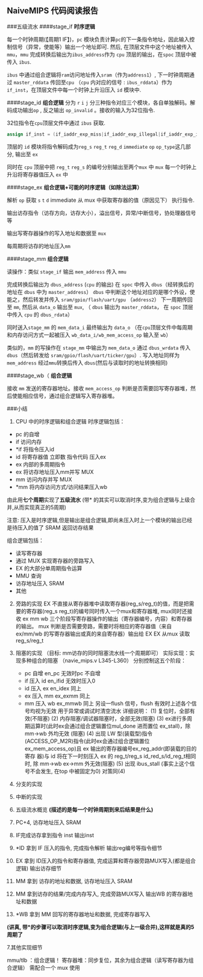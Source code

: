 ## NaiveMIPS  代码阅读报告
###五级流水
####stage_if
**时序逻辑**
 
每一个时钟周期(【周期1 IF】)，`pc` 模块负责计算`pc`的下一条指令地址，因此输入控制信号（异常，使能等）输出一个地址即可.
然后, 在顶层文件中这个地址被传入`mmu`，`mmu` 完成转换后输出为`ibus_address`作为 `cpu` 顶层的输出，在`spoc` 顶层中被传入 `ibus`.

`ibus` 中通过组合逻辑将`ram`访问地址传入`sram`（作为`address1`）, 下一时钟周期通过 `master_rddata` 传回至`cpu` （`cpu` 内对应的信号 : `ibus_rddata`）作为 `if_inst`，在顶层文件中每一个时钟上升沿压入 `id` 模块中.

####stage_id
**组合逻辑** 
分为 `r` `i` `j` 分三种指令对应三个模块，各自单独解码。解码成功输出`op` , 反之输出 `op_invalid` 。接收的输入为32位指令.

32位指令在`cpu`顶层文件中通过 `ibus` 获取.

```verilog
assign if_inst = (if_iaddr_exp_miss|if_iaddr_exp_illegal|if_iaddr_exp_invalid) ? 32'b0 : ibus_rddata;
```

顶层的 `id` 模块将指令解码成为`reg_s` `reg_t` `reg_d` `immediate`  `op` `op_type`这几部分, 输出至 `ex`

同时在 `cpu` 顶层中把 `reg_t` `reg_s` 的编号分别输出至两个`mux` 中 `mux` 每一个时钟上升沿将寄存器值压入 `ex` 中

####stage_ex 
**组合逻辑+可能的时序逻辑（如除法运算）**
 
解析 `op` 获取 `s` `t` `d` immediate 从 mux 中获取寄存器的值（原因见下） 执行指令.

输出访存指令（访存方向，访存大小），溢出信号，异常/中断信号，协处理器信号等

输出写寄存器操作的写入地址和数据至 `mux`

每周期将访存的地址压入`mm`

####stage_mm 
**组合逻辑**

读操作：类似 `stage_if`  输出 `mem_address` 传入 `mmu`   

完成转换后输出为 `dbus_address` (`cpu` 的输出) 在 `spoc` 中传入 `dbus`（经转换后的地址在 `dbus` 中为 `master_address`） `dbus` 中判断这个地址对应的是哪个外设，使能之，然后转发并传入 `sram/gpio/flash/uart/gpu` （`address2`） 下一周期传回至 `mm`, 然后从 `data_o` 输出至 `mux`, （ `dbus` 输出为 `master_rddata`， 在 `spoc` 顶层中传入 `cpu` 的 `dbus_rdata`）

同时送入`stage_mm` 的 `mem_data_i` 最终输出为 `data_o` （在`cpu`顶层文件中每周期和内存访问方式一起被压入 `wb_data_i/wb_mem_access_op` 输入至 `wb`）

类似的，`mm` 的写操作在 `stage_mm` 中输出为 `mem_data_o` 通过 `dbus_wrdata` 传入 `dbus`（然后转发给 `sram/gpio/flash/uart/ticker/gpu`）. 写入地址同样为 `mem_address` 经过`mmu`转换后传入 `dbus`(然后与读取时的地址转换相同)

####stage_wb（
**组合逻辑**

接收 `mm` 发送的寄存器地址。接收 `mem_access_op` 判断是否需要回写寄存器堆，然后使能相应信号，通过组合逻辑写入寄存器堆。

###小结
1. CPU 中的时序逻辑和组合逻辑
时序逻辑包括：
 - pc 的自增
 - if 访问内存
 - *if 将指令压入id
 - id 将寄存器值 立即数 指令代码 压入ex
 - ex 内部的多周期指令
 - ex 将访存地址压入mm并写 MUX
 - mm 访问内存并写 MUX
 - *mm 将内存访问方式/访问结果压入wb

由此用**七个周期**实现了**五级流水**
(带* 的其实可以取消时序,变为组合逻辑与上级合并,从而实现真正的5周期)

注意: 压入是时序逻辑,但是输出是组合逻辑,即尚未压入时上一个模块的输出已经是待压入的值了
SRAM 返回访存结果

组合逻辑包括：
 - 读写寄存器
 - 通过 MUX 实现寄存器的旁路写入
 - EX 的大部分单周期指令运算
 - MMU 查询
 - 访存地址压入 SRAM
 - 其他

2. 旁路的实现
EX 不直接从寄存器堆中读取寄存器(reg_s/reg_t)的值，而是把需要的寄存器(reg_s reg_t)的编号同时传入一个mux和寄存器堆,
mux同时还接收 ex mm wb 三个阶段写寄存器操作的输出（寄存器编号，内容）和寄存器的输出。
mux 判断是否需要旁路，需要时将相应的寄存器值（来自 ex/mm/wb 的写寄存器输出或真的来自寄存器）输出给 EX
EX 从mux  读取 reg_s/reg_t

3. 阻塞的实现
（目标: mm访存的同时阻塞流水线一个周期即可）
实际实现：实现多种组合的阻塞 （navie_mips.v L345-L360）
分别控制这五个阶段：
     - pc 自增  en_pc  无效时pc 不自增
     - if 压入 id  en_ifid   无效时压入0
     - id 压入 ex  en_idex  同上
     - ex 压入 mm  ex_exmm 同上
     - mm 压入 wb  ex_mmwb 同上
另设一flush 信号，flush 有效时上述各个信号均视为无效 用于异常或调试时清空流水
详细说明：
 (1) 复位时，全部有效(不阻塞)
 (2) 内存阻塞/调试器阻塞时，全部无效(阻塞)
 (3) ex进行多周期运算时(此时ex会通过组合逻辑置位mul_done 进而置位 ex_stall)，除 mm->wb 外均无效 (阻塞)
 (4) 出现 LW 型(装载型)指令(ACCESS_OP_M2R)指令(此时ex会通过组合逻辑置位 ex_mem_access_op)且 ex 输出的寄存器编号ex_reg_addr(即装载的目的寄存 器)与 id 将在下一时刻压入 ex 的 reg_t/reg_s  id_red_s/id_reg_t相同时, 除 mm->wb ex->mm 外无效(阻塞)
 (5) 出现 ibus_stall (事实上这个信号不会发生, 在top 中被固定为0) 对策同(4)

4. 分支的实现

5. 中断的实现

6. 五级流水概览
 **(描述的是每一个时钟周期到来后结果是什么)**
 1. PC+4, 访存地址压入 SRAM
 2. IF完成访存拿到指令 inst   输出inst
 3. *ID 拿到 IF 压入的指令, 完成指令解析 输出reg编号等指令细节
 4. EX 拿到 ID压入的指令和寄存器值, 完成运算和寄存器旁路MUX写入(都是组合逻辑)  输出访存细节
 5. MM 拿到 访存的地址和数据, 访存地址压入 SRAM
 6. MM 拿到访存的结果/完成内存写入, 完成旁路MUX写入  输出WB 的寄存器地址和数据
 7. *WB 拿到 MM 回写的寄存器地址和数据, 完成寄存器写入

 **(讲真, 带*的步骤可以取消时序逻辑,变为组合逻辑(与上一级合并),这样就是真的5周期了**

7.其他实现细节

mmu/tlb ：组合逻辑！
寄存器堆：同步复位，其余为组合逻辑（读写寄存器为组合逻辑）  需配合一个 mux 使用

